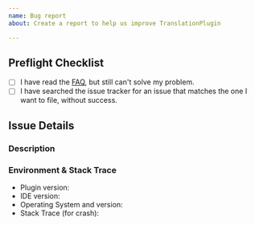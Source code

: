 ```yaml
---
name: Bug report
about: Create a report to help us improve TranslationPlugin

---
```


## Preflight Checklist
<!-- Please ensure you've completed the following steps by replacing [ ] with [x]-->

* [ ] I have read the [FAQ](https://github.com/YiiGuxing/TranslationPlugin#faq), but still can't solve my problem.
* [ ] I have searched the issue tracker for an issue that matches the one I want to file, without success.

## Issue Details

### Description
<!--
Please describe the problem in detail. Be sure to include:
  1. Steps to reproduce the problem.
  2. What happened.
  3. What you think the correct behavior should be.
  4. If applicable, add screenshots to help explain your problem.
-->

### Environment & Stack Trace
- Plugin version:
- IDE version:
- Operating System and version:
- Stack Trace (for crash):

<!-- Get the Environment & Stack Trace: http://yiiguxing.github.io/TranslationPlugin/start.html#faq-fb -->